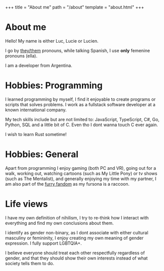+++
title = "About me"
path = "/about"
template = "about.html"
+++

# About me

Hello! My name is either Luc, Lucie or Lucien.

I go by [they/them](https://pronoun.is/they) pronouns, while talking Spanish, I use **only** femenine pronouns (ella).

I am a developer from Argentina.

# Hobbies: Programming

I learned programming by myself, I find it enjoyable to create programs or scripts that solves problems.
I work as a fullstack software developer at a known international company.

My tech skills include but are not limited to: JavaScript, TypeScript, C#, Go, Python, SQL and a little bit of C.
Even tho I dont wanna touch C ever again.

I wish to learn Rust sometime!

# Hobbies: General

Apart from programming I enjoy gaming (both PC and VR), going out for a walk, working
out, watching cartoons (such as My Little Pony) or tv shows (such as The Mentalist), and generally enjoying my time with my partner, I am also part of the [furry fandom](https://en.wikipedia.org/wiki/Furry_fandom) as my fursona is a raccoon.

# Life views

I have my own definition of nihilism, I try to re-think how I interact with everything
and find my own conclusions about them.

I identify as gender non-binary, as I dont associate with either cultural masculiny or
femininity, I enjoy creating my own meaning of gender expression. I fully support LGBTQIA+.

I believe everyone should treat each other respectfully regardless of gender, and that they should show their own interests instead of what society tells them to do.


